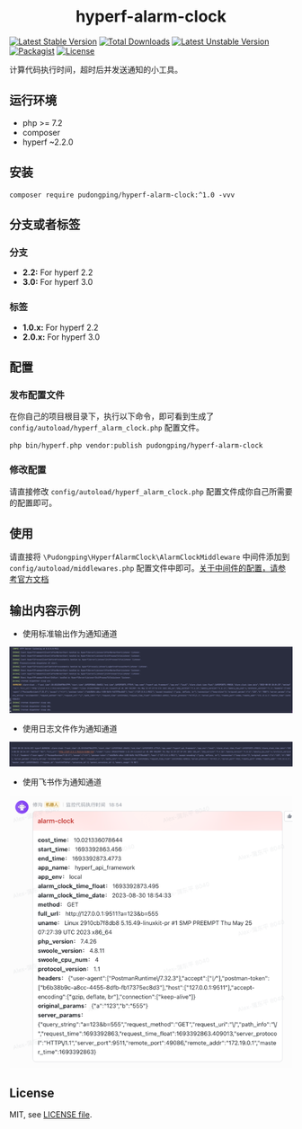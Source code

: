<h1 align="center">hyperf-alarm-clock</h1>

<p align="center">

[![Latest Stable Version](https://poser.pugx.org/pudongping/hyperf-alarm-clock/v/stable.svg)](https://packagist.org/packages/pudongping/hyperf-alarm-clock)
[![Total Downloads](https://poser.pugx.org/pudongping/hyperf-alarm-clock/downloads.svg)](https://packagist.org/packages/pudongping/hyperf-alarm-clock)
[![Latest Unstable Version](https://poser.pugx.org/pudongping/hyperf-alarm-clock/v/unstable.svg)](https://packagist.org/packages/pudongping/hyperf-alarm-clock)
[![Packagist](https://img.shields.io/packagist/v/pudongping/hyperf-alarm-clock.svg)](https://github.com/pudongping/hyperf-alarm-clock)
[![License](https://poser.pugx.org/pudongping/hyperf-alarm-clock/license)](https://packagist.org/packages/pudongping/hyperf-alarm-clock)

</p>

计算代码执行时间，超时后并发送通知的小工具。

## 运行环境

- php >= 7.2
- composer
- hyperf ~2.2.0

## 安装

```shell
composer require pudongping/hyperf-alarm-clock:^1.0 -vvv
```

## 分支或者标签

### 分支

- **2.2:** For hyperf 2.2
- **3.0:** For hyperf 3.0

### 标签

- **1.0.x:** For hyperf 2.2
- **2.0.x:** For hyperf 3.0

## 配置

### 发布配置文件

在你自己的项目根目录下，执行以下命令，即可看到生成了 `config/autoload/hyperf_alarm_clock.php` 配置文件。

```shell
php bin/hyperf.php vendor:publish pudongping/hyperf-alarm-clock
```

### 修改配置

请直接修改 `config/autoload/hyperf_alarm_clock.php` 配置文件成你自己所需要的配置即可。

## 使用

请直接将 `\Pudongping\HyperfAlarmClock\AlarmClockMiddleware` 中间件添加到 `config/autoload/middlewares.php` 配置文件中即可。[关于中间件的配置，请参考官方文档](https://hyperf.wiki/3.0/#/zh-cn/middleware/middleware)

## 输出内容示例

- 使用标准输出作为通知通道

![stdout](./images/stdout.png)

- 使用日志文件作为通知通道

![logging](./images/logging.png)

- 使用飞书作为通知通道

![feishu](./images/feishu.png)

## License

MIT, see [LICENSE file](LICENSE).
